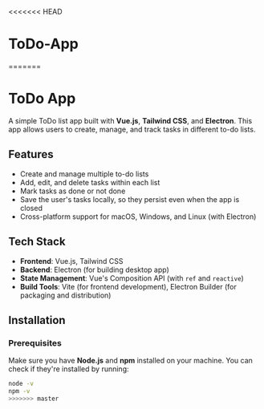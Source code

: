 <<<<<<< HEAD
# ToDo-App
=======
# ToDo App

A simple ToDo list app built with **Vue.js**, **Tailwind CSS**, and **Electron**. This app allows users to create, manage, and track tasks in different to-do lists.

## Features

- Create and manage multiple to-do lists
- Add, edit, and delete tasks within each list
- Mark tasks as done or not done
- Save the user's tasks locally, so they persist even when the app is closed
- Cross-platform support for macOS, Windows, and Linux (with Electron)

## Tech Stack

- **Frontend**: Vue.js, Tailwind CSS
- **Backend**: Electron (for building desktop app)
- **State Management**: Vue's Composition API (with `ref` and `reactive`)
- **Build Tools**: Vite (for frontend development), Electron Builder (for packaging and distribution)

## Installation

### Prerequisites

Make sure you have **Node.js** and **npm** installed on your machine. You can check if they're installed by running:

```bash
node -v
npm -v
>>>>>>> master
